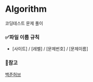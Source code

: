 # Algorithm
코딩테스트 문제 풀이

### ✅파일 이름 규칙
- [사이트] / [레벨] / [문제번호] / [문제이름]

### 🔗참고
[백준허브](https://chrome.google.com/webstore/detail/%EB%B0%B1%EC%A4%80%ED%97%88%EB%B8%8Cbaekjoonhub/ccammcjdkpgjmcpijpahlehmapgmphmk/related?hl=en&authuser=0)
